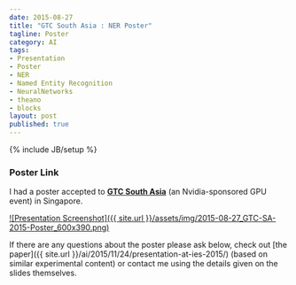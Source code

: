 ```yaml
---
date: 2015-08-27
title: "GTC South Asia : NER Poster"
tagline: Poster
category: AI
tags:
- Presentation
- Poster
- NER
- Named Entity Recognition
- NeuralNetworks
- theano
- blocks
layout: post
published: true
---
```

{% include JB/setup %}


### Poster Link

I had a poster accepted to <strong><a href="http://redcatlabs.com/2015-08-27_GTC-SA-2015-Poster/" target="_blank">GTC South Asia</a></strong> (an Nvidia-sponsored GPU event) in Singapore.

<a href="http://redcatlabs.com/2015-08-27_GTC-SA-2015-Poster/" target="_blank">
![Presentation Screenshot]({{ site.url }}/assets/img/2015-08-27_GTC-SA-2015-Poster_600x390.png)
</a>

If there are any questions about the poster please ask below, 
check out [the paper]({{ site.url }}/ai/2015/11/24/presentation-at-ies-2015/) (based on similar experimental content)
or contact me using the details given on the slides themselves.

